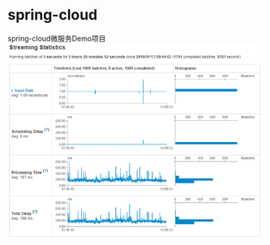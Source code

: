# spring-cloud
spring-cloud微服务Demo项目
![image](https://github.com/VincentHu01/bigdata-realtime/blob/master/src/main/resources/static/png/spark-snapshot-1.png)
